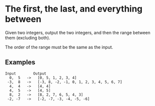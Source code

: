 The first, the last, and everything between
===========================================

Given two integers, output the two integers, and then the range
between them (excluding both).

The order of the range must be the same as the input.

Examples
--------

    Input        Output
      0,  5   ->   [0, 5, 1, 2, 3, 4]
     -3,  8   ->   [-3, 8, -2, -1, 0, 1, 2, 3, 4, 5, 6, 7]
      4,  4   ->   [4, 4]
      4,  5   ->   [4, 5]
      8,  2   ->   [8, 2, 7, 6, 5, 4, 3]
     -2, -7   ->   [-2, -7, -3, -4, -5, -6]
